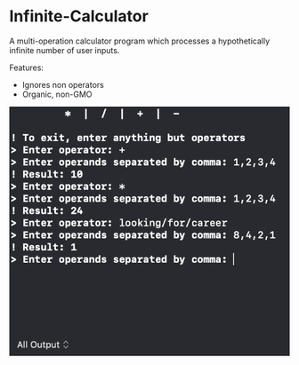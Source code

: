 # Infinite-Calculator
A multi-operation calculator program which processes a hypothetically infinite number of user inputs.

Features:
- Ignores non operators
- Organic, non-GMO

![Screenshot](https://github.com/Apaulture/Infinite-Calculator/blob/master/ss.png)
